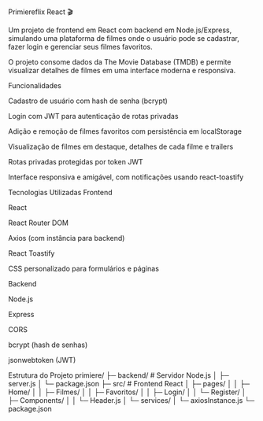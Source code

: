 Primiereflix React 🎬

Um projeto de frontend em React com backend em Node.js/Express, simulando uma plataforma de filmes onde o usuário pode se cadastrar, fazer login e gerenciar seus filmes favoritos.

O projeto consome dados da The Movie Database (TMDB) e permite visualizar detalhes de filmes em uma interface moderna e responsiva.

Funcionalidades

Cadastro de usuário com hash de senha (bcrypt)

Login com JWT para autenticação de rotas privadas

Adição e remoção de filmes favoritos com persistência em localStorage

Visualização de filmes em destaque, detalhes de cada filme e trailers

Rotas privadas protegidas por token JWT

Interface responsiva e amigável, com notificações usando react-toastify

Tecnologias Utilizadas
Frontend

React

React Router DOM

Axios (com instância para backend)

React Toastify

CSS personalizado para formulários e páginas

Backend

Node.js

Express

CORS

bcrypt (hash de senhas)

jsonwebtoken (JWT)

Estrutura do Projeto
primiere/
├─ backend/           # Servidor Node.js
│  ├─ server.js
│  └─ package.json
├─ src/               # Frontend React
│  ├─ pages/
│  │  ├─ Home/
│  │  ├─ Filmes/
│  │  ├─ Favoritos/
│  │  ├─ Login/
│  │  └─ Register/
│  ├─ Components/
│  │  └─ Header.js
│  └─ services/
│     └─ axiosInstance.js
└─ package.json
